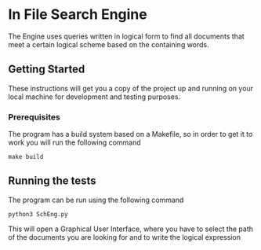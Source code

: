 # In File Search Engine

The Engine uses queries written in logical form to find all documents that meet a certain logical scheme based on the containing words.

## Getting Started

These instructions will get you a copy of the project up and running on your local machine for development and testing purposes. 

### Prerequisites

The program has a build system based on a Makefile, so in order to get it to work you will run the following command

```
make build
```

## Running the tests

The program can be run using the following command

```
python3 SchEng.py
```

This will open a Graphical User Interface, where you have to select the path of the documents you are looking for and to write the logical expression




